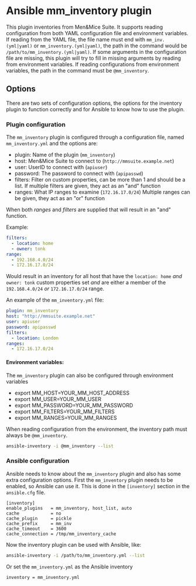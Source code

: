 # Ansible mm_inventory plugin

This plugin inventories from Men&Mice Suite. It supports reading
configuration from both YAML configuration file and environment
variables. If reading from the YAML file, the file name must end with
`mm_inv.(yml|yaml)` or `mm_inventory.(yml|yaml)`, the path in the
command would be `/path/to/mm_inventory.(yml|yaml)`. If some arguments
in the configuration file are missing, this plugin will try to fill in
missing arguments by reading from environment variables. If reading
configurations from environment variables, the path in the command must
be `@mm_inventory`.


## Options

There are two sets of configuration options, the options for the
inventory plugin to function correctly and for Ansible to know how to
use the plugin.

### Plugin configuration

The `mm_inventory` plugin is configured through a configuration file,
named `mm_inventory.yml` and the options are:

- plugin: Name of the plugin (`mm_inventory`)
- host: Men&Mice Suite to connect to (`http://mmsuite.example.net`)
- user: UserID to connect with (`apiuser`)
- password: The password to connect with (`apipasswd`)
- filters: Filter on custom properties, can be more than 1 and should be
  a list. If multiple filters are given, they act as an "and" function
- ranges: What IP ranges to examine (`172.16.17.0/24`) Multiple ranges
  can be given, they act as an "or" function

When both _ranges_ and _filters_ are supplied that will result in an
"and" function.

Example:

```yaml
filters:
  - location: home
  - owner: tonk
range:
  - 192.168.4.0/24
  - 172.16.17.0/24
```

Would result in an inventory for all host that have the `location: home`
_and_ `owner: tonk` custom properties set _and_ are either a member of
the `192.168.4.0/24` _or_ `172.16.17.0/24` range.

An example of the `mm_inventory.yml` file:

```yaml
plugin: mm_inventory
host: "http://mmsuite.example.net"
user: apiuser
password: apipasswd
filters:
  - location: London
ranges:
  - 172.16.17.0/24
```

#### Environment variables:

The `mm_inventory` plugin can also be configured through environment
variables

- export MM_HOST=YOUR_MM_HOST_ADDRESS
- export MM_USER=YOUR_MM_USER
- export MM_PASSWORD=YOUR_MM_PASSWORD
- export MM_FILTERS=YOUR_MM_FILTERS
- export MM_RANGES=YOUR_MM_RANGES

When reading configuration from the environment, the inventory path must
always be `@mm_inventory`.

```bash
ansible-inventory -i @mm_inventory --list
```

### Ansible configuration

Ansible needs to know about the `mm_inventory` plugin and also has some
extra configuration options. First the `mm_inventory` plugin needs to be
enabled, so Ansible can use it. This is done in the `[inventory]`
section in the `ansible.cfg` file.

```
[inventory]
enable_plugins   = mm_inventory, host_list, auto
cache            = no
cache_plugin     = pickle
cache_prefix     = mm_inv
cache_timeout    = 3600
cache_connection = /tmp/mm_inventory_cache
```

Now the inventory plugin can be used with Ansible, like:

```bash
ansible-inventory -i /path/to/mm_inventory.yml --list
```

Or set the `mm_inventory.yml` as the Ansible inventory

```bash
inventory = mm_inventory.yml
```
